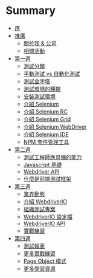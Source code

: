 # Summary

* [序](README.md)
* [推廣]()
  * [關於我 & 公司](promotion/about-me.md)
  * [相關活動](promotion/activity.md)
* [第一週](week1.md)
  * [測試分類](foundation/categories.md)
  * [手動測試 vs 自動化測試](foundation/manual-vs-automation-testing.md)
  * [測試金字塔](foundation/test-pyramid.md)
  * [測試環境的種類](foundation/test-env.md)
  * [安裝測試環境](install/README.md)
  * [介紹 Selenium](selenium/README.md)
  * [介紹 Selenium RC](selenium/selenium-rc.md)
  * [介紹 Selenium Grid](selenium/selenium-grid.md)
  * [介紹 Selenium WebDriver](selenium/webdriver.md)
  * [介紹 Selenium IDE](selenium/selenium-ide.md)
  * [NPM 套件管理工具](mise/npm.md)
* [第二週]()
  * [測試工程師應具備的能力]()
  * [Javascript 基礎]()
  * [Webdriver API]()
  * [什麼是前端測試框架]()
* [第三週]()
  * [業界動態]()
  * [介紹 WebdriverIO]()
  * [組織測試專案]()
  * [WebdriverIO 設定檔]()
  * [WebdriverIO API]()
  * [實戰練習]()
* [第四週]()
  * [測試報表]()
  * [更多實戰練習]()
  * [Page Object 模式]()
  * [更多學習資源]()

